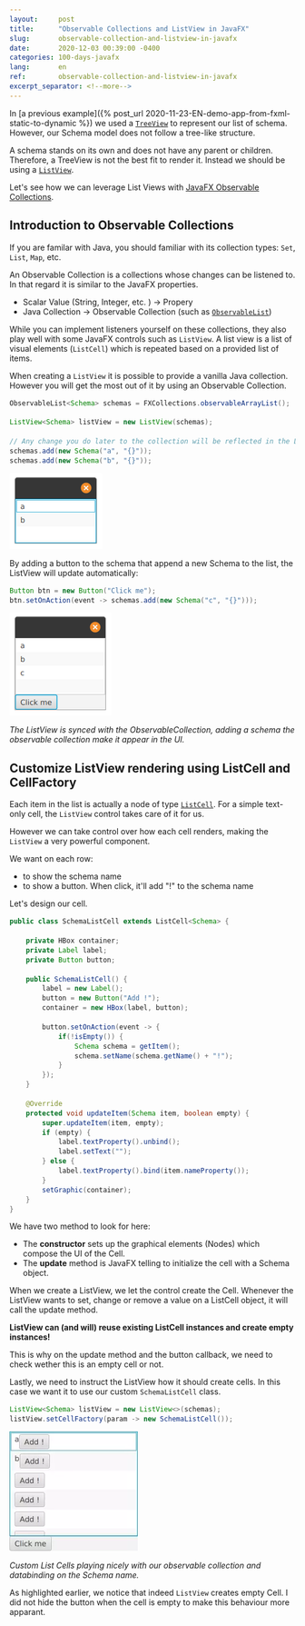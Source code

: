```yaml
---
layout:     post
title:      "Observable Collections and ListView in JavaFX"
slug:       observable-collection-and-listview-in-javafx
date:       2020-12-03 00:39:00 -0400
categories: 100-days-javafx
lang:       en
ref:        observable-collection-and-listview-in-javafx
excerpt_separator: <!--more-->
---
```


In [a previous example]({% post_url 2020-11-23-EN-demo-app-from-fxml-static-to-dynamic %}) we used a [`TreeView`](https://openjfx.io/javadoc/15/javafx.controls/javafx/scene/control/TreeView.html) to represent our list of schema. However, our Schema model does not follow a tree-like structure. 

A schema stands on its own and does not have any parent or children. Therefore, a TreeView is not the best fit to render it. Instead we should be using a [`ListView`](https://openjfx.io/javadoc/15/javafx.controls/javafx/scene/control/ListView.html).

Let's see how we can leverage List Views with [JavaFX Observable Collections](https://openjfx.io/javadoc/15/javafx.base/javafx/collections/package-summary.html).

<!--more-->

## Introduction to Observable Collections

If you are familar with Java, you should familiar with its collection types: `Set`, `List`, `Map`, etc. 

An Observable Collection is a collections whose changes can be listened to. In that regard it is similar to the JavaFX properties.

- Scalar Value (String, Integer, etc. ) → Propery
- Java Collection → Observable Collection (such as [`ObservableList`](https://openjfx.io/javadoc/15/javafx.base/javafx/collections/ObservableList.html))

While you can implement listeners yourself on these collections, they also play well with some JavaFX controls such as `ListView`. A list view is a list of visual elements (`ListCell`) which is repeated based on a provided list of items.

When creating a `ListView` it is possible to provide a vanilla Java collection. However you will get the most out of it by using an Observable Collection.

```java
ObservableList<Schema> schemas = FXCollections.observableArrayList();

ListView<Schema> listView = new ListView(schemas);

// Any change you do later to the collection will be reflected in the List View
schemas.add(new Schema("a", "{}"));
schemas.add(new Schema("b", "{}"));
```

![Simple ListView Example](/assets/2020-12-03-observable-collection-and-listview-in-javafx/listview-1.png)

By adding a button to the schema that append a new Schema to the list, the ListView will update automatically:

```java
Button btn = new Button("Click me");
btn.setOnAction(event -> schemas.add(new Schema("c", "{}")));
```

![ListView synced with the Observable Collection](/assets/2020-12-03-observable-collection-and-listview-in-javafx/listview-2.png)

_The ListView is synced with the ObservableCollection, adding a schema the observable collection make it appear in the UI._

## Customize ListView rendering using ListCell and CellFactory

Each item in the list is actually a node of type [`ListCell`](https://openjfx.io/javadoc/15/javafx.controls/javafx/scene/control/ListCell.html). For a simple text-only cell, the `ListView` control takes care of it for us.

However we can take control over how each cell renders, making the `ListView` a very powerful component.

We want on each row:

- to show the schema name
- to show a button. When click, it'll add "!" to the schema name

Let's design our cell.

```java
public class SchemaListCell extends ListCell<Schema> {

    private HBox container;
    private Label label;
    private Button button;

    public SchemaListCell() {
        label = new Label();
        button = new Button("Add !");
        container = new HBox(label, button);

        button.setOnAction(event -> {
            if(!isEmpty()) {
                Schema schema = getItem();
                schema.setName(schema.getName() + "!");
            }
        });
    }

    @Override
    protected void updateItem(Schema item, boolean empty) {
        super.updateItem(item, empty);
        if (empty) {
            label.textProperty().unbind();
            label.setText("");
        } else {
            label.textProperty().bind(item.nameProperty());
        }
        setGraphic(container);
    }
}
```

We have two method to look for here:

- The **constructor** sets up the graphical elements (Nodes) which compose the UI of the Cell.
- The **update** method is JavaFX telling to initialize the cell with a Schema object.

When we create a ListView, we let the control create the Cell. Whenever the ListView wants to set, change or remove a value on a ListCell object, it will call the update method.

**ListView can (and will) reuse existing ListCell instances and create empty instances!**

This is why on the update method and the button callback, we need to check wether this is an empty cell or not.

Lastly, we need to instruct the ListView how it should create cells. In this case we want it to use our custom `SchemaListCell` class.

```java
ListView<Schema> listView = new ListView<>(schemas);
listView.setCellFactory(param -> new SchemaListCell());
```

![Custom ListCell in Action](/assets/2020-12-03-observable-collection-and-listview-in-javafx/listview-animated.webp)

_Custom List Cells playing nicely with our observable collection and databinding on the Schema name._

As highlighted earlier, we notice that indeed `ListView` creates empty Cell. I did not hide the button when the cell is empty to make this behaviour more apparant.
